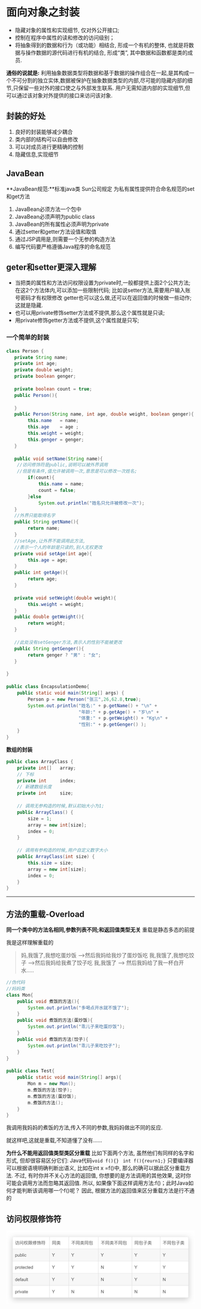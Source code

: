 # 面向对象之封装

- 隐藏对象的属性和实现细节, 仅对外公开接口;
- 控制在程序中属性的读和修改的访问级别；
- 将抽象得到的数据和行为（或功能）相结合, 形成一个有机的整体, 也就是将数据与操作数据的源代码进行有机的结合, 形成“类”, 其中数据和函数都是类的成员.

**通俗的说就是:**
利用抽象数据类型将数据和基于数据的操作组合在一起,是其构成一个不可分割的独立实体,数据被保护在抽象数据类型的内部,尽可能的隐藏内部的细节,只保留一些对外的接口使之与外部发生联系.
用户无需知道内部的实现细节,但可以通过该对象对外提供的接口来访问该对象.

## 封装的好处 

1. 良好的封装能够减少耦合
2. 类内部的结构可以自由修改
3. 可以对成员进行更精确的控制
4. 隐藏信息,实现细节

## JavaBean
**JavaBean规范:**标准java类 Sun公司规定
为私有属性提供符合命名规范的set和get方法

1. JavaBean必须方法一个包中
2. JavaBean必须声明为public class
3. JavaBean的所有属性必须声明为private
4. 通过setter和getter方法设值和取值
5. 通过JSP调用是,则需要一个无参的构造方法
6. 编写代码要严格遵循Java程序的命名规范

## geter和setter更深入理解
- 当把类的属性和方法访问权限设置为private时,一般都提供上面2个公共方法;
在这2个方法体内,可以添加一些限制代码;
比如说setter方法,需要用户输入账号密码才有权限修改
getter也可以这么做,还可以在返回值的时候做一些动作;
这就是隐藏.
- 也可以用private修饰setter方法或不提供,那么这个属性就是只读;
- 用private修饰getter方法或不提供,这个属性就是只写;

### 一个简单的封装

```java
class Person {
   private String name;
   private int age;
   private double weight;
   private boolean genger;

   private boolean count = true;
   public Person(){

   }
   public Person(String name, int age, double weight, boolean genger){
        this.name   = name;
        this.age    = age ;
        this.weight = weight;
        this.genger = genger;
   }

   public void setName(String name){
    //访问修饰符是public,说明可以被外界调用
    //但是有条件,值允许被调用一次,意思是可以修改一次姓名;
        if(count){
            this.name = name;
            count = false;
        }else
            System.out.println("姓名只允许被修改一次");
   }
   //外界只能取得名字
   public String getName(){
        return name;
   }
   //setAge,让外界不能调用此方法,
   //表示一个人的年龄是只读的,别人无权更改
   private void setAge(int age){
        this.age = age;
   }
   public int getAge(){
        return age;
   }

   private void setWeight(double weight){
        this.weight = weight;
   }
   public double getWeight(){
        return weight;
   }

   //此处没有setGenger方法,表示人的性别不能被更改
   public String getGenger(){
        return genger ? "男" : "女";
   }

}

public class EncapsulationDemo{
    public static void main(String[] args) {
        Person p = new Person("张三",26,62.8,true);
        System.out.println("姓名:" + p.getName() + "\n" +
                           "年龄:" + p.getAge() + "岁\n" +
                           "体重:" + p.getWeight() + "Kg\n" +
                           "性别:" + p.getGenger() );
    }
}
```

**数组的封装**

```java
public class ArrayClass {
	private int[]	array;
	// 下标
	private int		index;
	// 新建数组长度
	private int		size;

	// 调用无参构造的时候,默认初始大小为1;
	public ArrayClass() {
		size = 1;
		array = new int[size];
		index = 0;
	}

	// 调用有参构造的时候,用户自定义数字大小
	public ArrayClass(int size) {
		this.size = size;
		array = new int[size];
		index = 0;
	}
}
```

--------

## 方法的重载-Overload
**同一个类中的方法名相同,参数列表不同;和返回值类型无关**
重载是静态多态的前提

我是这样理解重载的
>妈,我饿了,我想吃蛋炒饭   -->然后我妈给我炒了蛋炒饭吃
>我,我饿了,我想吃饺子   -->然后我妈给我煮了饺子吃
>我,我饿了   -->  然后我妈给了我一杯白开水.....

```java
//伪代码
//妈妈类
class Mon{
	public void 煮饭的方法(){
		System.out.println("多喝点开水就不饿了");
	}
	public void 煮饭的方法(蛋炒饭){
		System.out.println("乖儿子来吃蛋炒饭");
	}
	public void 煮饭的方法(饺子){
		System.out.println("乖儿子来吃饺子");
	}
}

public class Test{
	public static void main(String[] args){
		Mon m = new Mon();
		m.煮饭的方法(饺子);
		m.煮饭的方法(蛋炒饭);
		m.煮饭的方法();
	}	
}
```
我调用我妈妈的煮饭的方法,传入不同的参数,我妈妈做出不同的反应.

就这样吧,这就是重载,不知道懂了没有......


**为什么不能用返回值类型类区分重载**
比如下面两个方法, 虽然他们有同样的名字和形式, 但却很容易区分它们:
Java代码`void f(){} ` `int f(){reurn1;}`
只要编译器可以根据语境明确判断出语义, 比如在int x =f()中, 那么的确可以据此区分重载方法.
不过, 有时你并不关心方法的返回值, 你想要的是方法调用的其他效果, 这时你可能会调用方法而忽略其返回值.
所以, 如果像下面这样调用方法:f()；此时Java如何才能判断该调用哪一个f()呢？
因此, 根据方法的返回值来区分重载方法是行不通的

## 访问权限修饰符

![](./imgs/9e3f1780.png)

